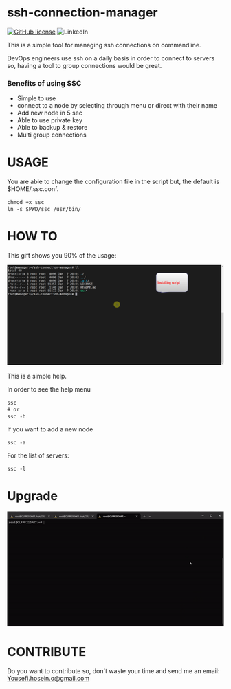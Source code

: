 # ssh-connection-manager


[![GitHub license](https://img.shields.io/github/license/hosein-yousefii/ssh-connection-manager)](https://github.com/hosein-yousefii/ssh-connection-manager/blob/master/LICENSE)
![LinkedIn](https://shields.io/badge/style-hoseinyousefi-black?logo=linkedin&label=LinkedIn&link=https://www.linkedin.com/in/hoseinyousefi)


This is a simple tool for managing ssh connections on commandline.

DevOps engineers use ssh on a daily basis in order to connect to servers so, having a tool to group connections would be great.

### Benefits of using SSC

- Simple to use
- connect to a node by selecting through menu or direct with their name
- Add new node in 5 sec
- Able to use private key
- Able to backup & restore
- Multi group connections


# USAGE

You are able to change the configuration file in the script but, the default is $HOME/.ssc.conf.

```
chmod +x ssc
ln -s $PWD/ssc /usr/bin/
```

# HOW TO

This gift shows you 90% of the usage:

![](https://github.com/hosein-yousefii/ssh-connection-manager/blob/main/ssc-help.gif)

This is a simple help.

In order to see the help menu

```
ssc
# or
ssc -h
```

If you want to add a new node

```
ssc -a
```

For the list of servers:

```
ssc -l
```

# Upgrade

![](https://github.com/hosein-yousefii/ssh-connection-manager/blob/main/ssc-upgrade.gif)
# CONTRIBUTE

Do you want to contribute so, don't waste your time and send me an email: Yousefi.hosein.o@gmail.com


